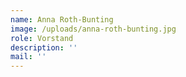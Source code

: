 ```yaml
---
name: Anna Roth-Bunting
image: /uploads/anna-roth-bunting.jpg
role: Vorstand
description: ''
mail: ''
---
```


